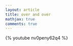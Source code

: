 ```yaml
---
layout: article
title: over and over
mathjax: true
comments: true
---
```



{% youtube nv0peny62q4 %}

